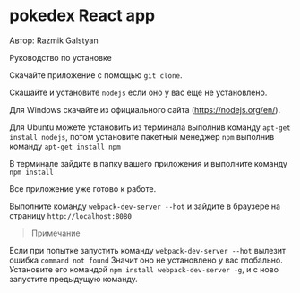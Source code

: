 # pokedex React app

Автор: Razmik Galstyan

Руководство по установке

Скачайте приложение с помощью `git clone`.

Скашайте и установите `nodejs` если оно у вас еще не установлено.

Для Windows скачайте из официального сайта (https://nodejs.org/en/).

Для Ubuntu можете установить из терминала выполнив команду `apt-get install nodejs`, потом установите пакетный менеджер `npm` выполнив команду `apt-get install npm`

В терминале зайдите в папку вашего приложения и выполните команду `npm install`

Все приложение уже готово к работе.

Выполните команду `webpack-dev-server --hot` и зайдите в браузере на страницу `http://localhost:8080`

>Примечание

Если при попытке запустить команду `webpack-dev-server --hot` вылезит ошибка `command not found` Значит оно не установлено у вас глобально.
Установите его командой `npm install webpack-dev-server -g`, и с ново запустите предыдущую команду.

